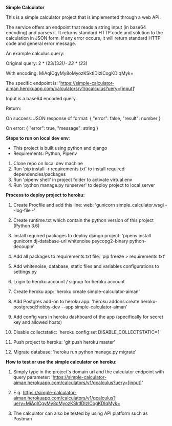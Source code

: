 **Simple Calculator**

This is a simple calculator project that is implemented through a web API.

The service offers an endpoint that reads a string input (in base64 encoding) and parses it.
It returns standard HTTP code and solution to the calculation in JSON form. If any error occurs, it will return standard HTTP code and general error message.

An example calculus query:

Original query: 2 * (23/(3*3))- 23 * (2*3)

With encoding: MiAqICgyMy8oMyozKSktIDIzICogKDIqMyk=

The specific endpoint is: 'https://simple-calculator-aiman.herokuapp.com/calculators/v1/qcalculus?uery=[input]'

Input is a base64 encoded query.

Return:

On success: JSON response of format: { "error": false, "result": number }

On error: { "error": true, "message": string }

**Steps to run on local dev env**:
- This project is built using python and django
- Requirements: Python, Pipenv

1. Clone repo on local dev machine
2. Run 'pip install -r requirements.txt' to install required dependencies/packages
3. Run 'pipenv shell' in project folder to activate virtual env
5. Run 'python manage.py runserver' to deploy project to local server

**Process to deploy project to heroku:**

1. Create Procfile and add this line: web: 'gunicorn simple_calculator.wsgi --log-file -'

2. Create runtime.txt which contain the python version of this project (Python 3.6)

3. Install required packages to deploy django project: 'pipenv install gunicorn dj-database-url whitenoise psycopg2-binary python-decouple'

4. Add all packages to requirements.txt file: 'pip freeze > requirements.txt'

5. Add whitenoise, database, static files and variables configurations to settings.py

6. Login to heroku account / signup for heroku account

7. Create heroku app: 'heroku create simple-calculator-aiman'

8. Add Postgres add-on to heroku app: 'heroku addons:create heroku-postgresql:hobby-dev --app simple-calculator-aiman'

9. Add config vars in heroku dashboard of the app (specifically for secret key and allowed hosts)

10. Disable collectstatic: 'heroku config:set DISABLE_COLLECTSTATIC=1'

11. Push project to heroku: 'git push heroku master'

12. Migrate database: 'heroku run python manage.py migrate'

**How to test or use the simple calculator on heroku**:

1. Simply type in the project's domain url and the calculator endpoint with query parameter: 'https://simple-calculator-aiman.herokuapp.com/calculators/v1/qcalculus?uery=[input]'

2. E.g. https://simple-calculator-aiman.herokuapp.com/calculators/v1/qcalculus?uery=MiAqICgyMy8oMyozKSktIDIzICogKDIqMyk=

3. The calculator can also be tested by using API platform such as Postman
